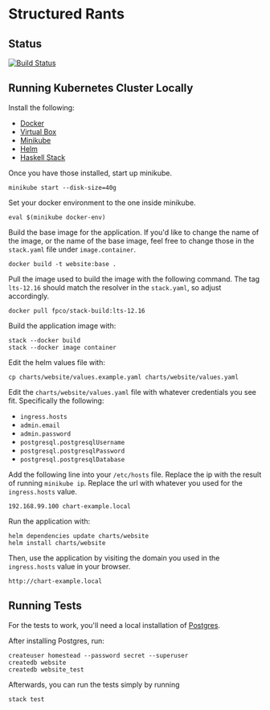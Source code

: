 # Structured Rants

## Status
[![Build Status](https://travis-ci.org/mckayb/website.svg?branch=master)](https://travis-ci.org/mckayb/website)

## Running Kubernetes Cluster Locally
Install the following:
  * [Docker](https://www.docker.com/get-started)
  * [Virtual Box](https://www.virtualbox.org/)
  * [Minikube](https://github.com/kubernetes/minikube)
  * [Helm](https://www.helm.sh/)
  * [Haskell Stack](https://docs.haskellstack.org/en/stable/README/)

Once you have those installed, start up minikube.
```
minikube start --disk-size=40g
```

Set your docker environment to the one inside minikube.
```
eval $(minikube docker-env)
```

Build the base image for the application.
If you'd like to change the name of the image, or the name of the base image, feel free to change those in the `stack.yaml` file under `image.container`.
```
docker build -t website:base .
```

Pull the image used to build the image with the following command.
The tag `lts-12.16` should match the resolver in the `stack.yaml`, so adjust accordingly.
```
docker pull fpco/stack-build:lts-12.16
```

Build the application image with:
```
stack --docker build
stack --docker image container
```

Edit the helm values file with:
```
cp charts/website/values.example.yaml charts/website/values.yaml
```
Edit the `charts/website/values.yaml` file with whatever
credentials you see fit. Specifically the following:
  * `ingress.hosts`
  * `admin.email`
  * `admin.password`
  * `postgresql.postgresqlUsername`
  * `postgresql.postgresqlPassword`
  * `postgresql.postgresqlDatabase`

Add the following line into your `/etc/hosts` file.
Replace the ip with the result of running `minikube ip`. Replace the url with whatever you used for the `ingress.hosts` value.
```
192.168.99.100 chart-example.local
```

Run the application with:
```
helm dependencies update charts/website
helm install charts/website
```

Then, use the application by visiting the domain you used in the `ingress.hosts` value in your browser.
```
http://chart-example.local
```

## Running Tests
For the tests to work, you'll need a local installation of
[Postgres](https://www.postgresql.org/).

After installing Postgres, run:

```
createuser homestead --password secret --superuser
createdb website
createdb website_test
```

Afterwards, you can run the tests simply by running
```
stack test
```